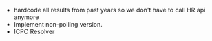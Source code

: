 - hardcode all results from past years so we don't have to call HR api anymore
- Implement non-polling version.
- ICPC Resolver

